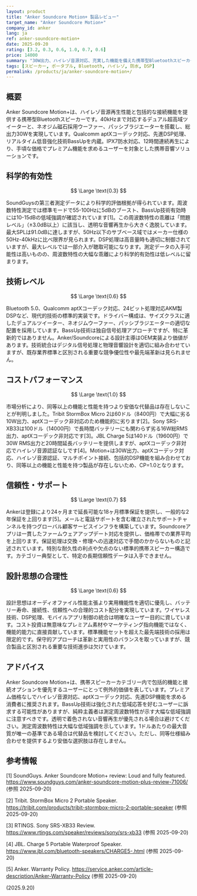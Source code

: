 ```yaml
---
layout: product
title: "Anker Soundcore Motion+ 製品レビュー"
target_name: "Anker Soundcore Motion+"
company_id: anker
lang: ja
ref: anker-soundcore-motion+
date: 2025-09-20
rating: [3.2, 0.3, 0.6, 1.0, 0.7, 0.6]
price: 14000
summary: "30W出力、ハイレゾ音源対応、充実した機能を備えた携帯型Bluetoothスピーカー。同仕様クラスでは圧倒的なコストパフォーマンスを実現。"
tags: [スピーカー, ポータブル, Bluetooth, ハイレゾ, 防水, DSP]
permalink: /products/ja/anker-soundcore-motion+/
---
```


## 概要

Anker Soundcore Motion+は、ハイレゾ音源再生性能と包括的な接続機能を提供する携帯型Bluetoothスピーカーです。40kHzまで対応するデュアル超高域ツイーターと、ネオジム磁石採用ウーファー、パッシブラジエーターを搭載し、総出力30Wを実現しています。Qualcomm aptXコーデック対応、先進DSP処理、リアルタイム低音強化技術BassUpを内蔵。IPX7防水対応、12時間連続再生により、手頃な価格でプレミアム機能を求めるユーザーを対象とした携帯音響ソリューションです。

## 科学的有効性

$$ \Large \text{0.3} $$

SoundGuysの第三者測定データにより科学的評価根拠が得られています。周波数特性測定では標準モードで55-100Hzに5dBのブースト、BassUp技術有効時には10-15dBの低域強調が確認されています[1]。この周波数特性の乖離は「問題レベル」（±3.0dB以上）に該当し、透明な音響再生から大きく逸脱しています。最大SPLは91.0dBに達しますが、50Hz以下のサブベース域ではメーカー仕様の50Hz-40kHzに比べ限界が見られます。DSP処理は高音量時も適切に制御されていますが、最大レベルでは一部介入が聴取可能になります。測定データの入手可能性は高いものの、周波数特性の大幅な乖離により科学的有効性は低レベルに留まります。

## 技術レベル

$$ \Large \text{0.6} $$

Bluetooth 5.0、Qualcomm aptXコーデック対応、24ビット処理対応AKM製DSPなど、現代的技術の標準的実装です。ドライバー構成は、サイズクラスに適したデュアルツイーター、ネオジムウーファー、パッシブラジエーターの適切な配置を採用しています。BassUp技術は独自信号処理アプローチですが、特に革新的ではありません。Anker/Soundcoreによる設計主導はOEM実装より価値があります。技術統合はデジタル信号処理と物理音響設計を適切に組み合わせていますが、既存業界標準と区別される重要な競争優位性や最先端革新は見られません。

## コストパフォーマンス

$$ \Large \text{1.0} $$

市場分析により、同等以上の機能と性能を持つより安価な代替品は存在しないことが判明しました。Tribit StormBox Micro 2は60ドル（8400円）で大幅に劣る10W出力、aptXコーデック非対応のため機能的に劣ります[2]。Sony SRS-XB33は100ドル（14000円）で長時間バッテリーにも関わらず劣る16W総RMS出力、aptXコーデック非対応です[3]。JBL Charge 5は140ドル（19600円）で30W RMS出力と20時間延長バッテリーを提供しますが、aptXコーデック非対応でハイレゾ音源認証なしです[4]。Motion+は30W出力、aptXコーデック対応、ハイレゾ音源認証、マルチポイント接続、包括的DSP機能を組み合わせており、同等以上の機能と性能を持つ製品が存在しないため、CP=1.0となります。

## 信頼性・サポート

$$ \Large \text{0.7} $$

Ankerは登録により24ヶ月まで延長可能な18ヶ月標準保証を提供し、一般的な2年保証を上回ります[5]。メールと電話サポートを含む確立されたサポートチャンネルを持つグローバル顧客サービスインフラを構築しています。Soundcoreアプリは一貫したファームウェアアップデート対応を提供し、価格帯での業界平均を上回ります。保証処理は交換・修理への迅速対応で手間のかからないものと記述されています。特別な耐久性の利点や欠点のない標準的携帯スピーカー構造です。カテゴリー典型として、特定の長期信頼性データは入手できません。

## 設計思想の合理性

$$ \Large \text{0.6} $$

設計思想はオーディオファイル性能主張より実用機能性を適切に優先し、バッテリー寿命、接続性、信頼性への合理的コスト配分を実現しています。ワイヤレス技術、DSP処理、モバイルアプリ制御の統合は明確なユーザー目的に資しています。コスト投資は無意味なプレミアム素材やマーケティング指向機能ではなく、機能的能力に直接貢献しています。標準機能セットを超えた最先端技術の採用は限定的です。保守的アプローチは革新と実用性のバランスを取っていますが、競合製品と区別される重要な技術進歩は欠けています。

## アドバイス

Anker Soundcore Motion+は、携帯スピーカーカテゴリー内で包括的機能と接続オプションを優先するユーザーにとって例外的価値を表しています。プレミアム価格なしでハイレゾ音源対応、aptXコーデック対応、先進DSP機能を求める消費者に推奨されます。BassUp技術は強化された低域応答を好むユーザーに訴求する可能性がありますが、純粋主義者は測定周波数特性が示す大幅な低域強調に注意すべきです。透明で着色されない音響再生が優先される場合は避けてください。測定周波数特性は大幅な低域強調を示しています。1ドルあたりの最大音質が唯一の基準である場合は代替品を検討してください。ただし、同等仕様組み合わせを提供するより安価な選択肢は存在しません。

## 参考情報

[1] SoundGuys. Anker Soundcore Motion+ review: Loud and fully featured. https://www.soundguys.com/anker-soundcore-motion-plus-review-71006/ (参照 2025-09-20)

[2] Tribit. StormBox Micro 2 Portable Speaker. https://tribit.com/products/tribit-stormbox-micro-2-portable-speaker (参照 2025-09-20)

[3] RTINGS. Sony SRS-XB33 Review. https://www.rtings.com/speaker/reviews/sony/srs-xb33 (参照 2025-09-20)

[4] JBL. Charge 5 Portable Waterproof Speaker. https://www.jbl.com/bluetooth-speakers/CHARGE5-.html (参照 2025-09-20)

[5] Anker. Warranty Policy. https://service.anker.com/article-description/Anker-Warranty-Policy (参照 2025-09-20)

(2025.9.20)